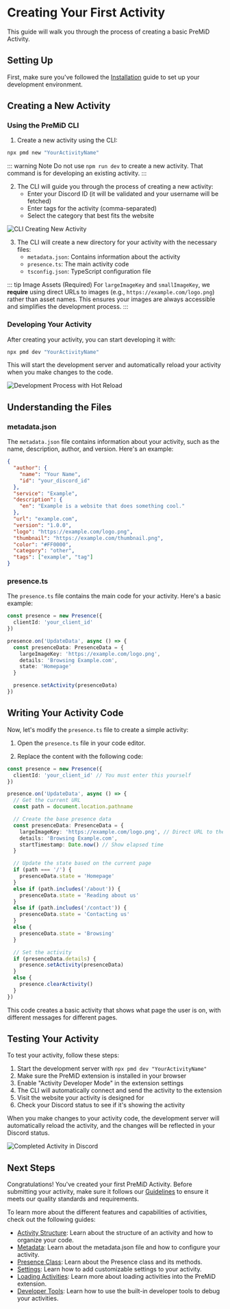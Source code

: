 # Creating Your First Activity

This guide will walk you through the process of creating a basic PreMiD Activity.

## Setting Up

First, make sure you've followed the [Installation](/v1/guide/installation) guide to set up your development environment.

## Creating a New Activity

### Using the PreMiD CLI

1. Create a new activity using the CLI:

```bash
npx pmd new "YourActivityName"
```

::: warning Note
Do not use `npm run dev` to create a new activity. That command is for developing an existing activity.
:::

2. The CLI will guide you through the process of creating a new activity:
   - Enter your Discord ID (it will be validated and your username will be fetched)
   - Enter tags for the activity (comma-separated)
   - Select the category that best fits the website

![CLI Creating New Activity](/tapes/create-activity.gif)

3. The CLI will create a new directory for your activity with the necessary files:
   - `metadata.json`: Contains information about the activity
   - `presence.ts`: The main activity code
   - `tsconfig.json`: TypeScript configuration file

::: tip Image Assets (Required)
For `largeImageKey` and `smallImageKey`, we **require** using direct URLs to images (e.g., `https://example.com/logo.png`) rather than asset names. This ensures your images are always accessible and simplifies the development process.
:::

### Developing Your Activity

After creating your activity, you can start developing it with:

```bash
npx pmd dev "YourActivityName"
```

This will start the development server and automatically reload your activity when you make changes to the code.

![Development Process with Hot Reload](/tapes/developing-activity.gif)

## Understanding the Files

### metadata.json

The `metadata.json` file contains information about your activity, such as the name, description, author, and version. Here's an example:

```json
{
  "author": {
    "name": "Your Name",
    "id": "your_discord_id"
  },
  "service": "Example",
  "description": {
    "en": "Example is a website that does something cool."
  },
  "url": "example.com",
  "version": "1.0.0",
  "logo": "https://example.com/logo.png",
  "thumbnail": "https://example.com/thumbnail.png",
  "color": "#FF0000",
  "category": "other",
  "tags": ["example", "tag"]
}
```

### presence.ts

The `presence.ts` file contains the main code for your activity. Here's a basic example:

```typescript
const presence = new Presence({
  clientId: 'your_client_id'
})

presence.on('UpdateData', async () => {
  const presenceData: PresenceData = {
    largeImageKey: 'https://example.com/logo.png',
    details: 'Browsing Example.com',
    state: 'Homepage'
  }

  presence.setActivity(presenceData)
})
```

## Writing Your Activity Code

Now, let's modify the `presence.ts` file to create a simple activity:

1. Open the `presence.ts` file in your code editor.

2. Replace the content with the following code:

```typescript
const presence = new Presence({
  clientId: 'your_client_id' // You must enter this yourself
})

presence.on('UpdateData', async () => {
  // Get the current URL
  const path = document.location.pathname

  // Create the base presence data
  const presenceData: PresenceData = {
    largeImageKey: 'https://example.com/logo.png', // Direct URL to the logo image
    details: 'Browsing Example.com',
    startTimestamp: Date.now() // Show elapsed time
  }

  // Update the state based on the current page
  if (path === '/') {
    presenceData.state = 'Homepage'
  }
  else if (path.includes('/about')) {
    presenceData.state = 'Reading about us'
  }
  else if (path.includes('/contact')) {
    presenceData.state = 'Contacting us'
  }
  else {
    presenceData.state = 'Browsing'
  }

  // Set the activity
  if (presenceData.details) {
    presence.setActivity(presenceData)
  }
  else {
    presence.clearActivity()
  }
})
```

This code creates a basic activity that shows what page the user is on, with different messages for different pages.

## Testing Your Activity

To test your activity, follow these steps:

1. Start the development server with `npx pmd dev "YourActivityName"`
2. Make sure the PreMiD extension is installed in your browser
3. Enable "Activity Developer Mode" in the extension settings
4. The CLI will automatically connect and send the activity to the extension
5. Visit the website your activity is designed for
6. Check your Discord status to see if it's showing the activity

When you make changes to your activity code, the development server will automatically reload the activity, and the changes will be reflected in your Discord status.

![Completed Activity in Discord](https://placehold.co/800x400?text=Completed+Activity+in+Discord)

## Next Steps

Congratulations! You've created your first PreMiD Activity. Before submitting your activity, make sure it follows our [Guidelines](/v1/guide/guidelines) to ensure it meets our quality standards and requirements.

To learn more about the different features and capabilities of activities, check out the following guides:

- [Activity Structure](/v1/guide/structure): Learn about the structure of an activity and how to organize your code.
- [Metadata](/v1/guide/metadata): Learn about the metadata.json file and how to configure your activity.
- [Presence Class](/v1/guide/presence-class): Learn about the Presence class and its methods.
- [Settings](/v1/guide/settings): Learn how to add customizable settings to your activity.
- [Loading Activities](/v1/guide/loading-activities): Learn more about loading activities into the PreMiD extension.
- [Developer Tools](/v1/guide/developer-tools): Learn how to use the built-in developer tools to debug your activities.
